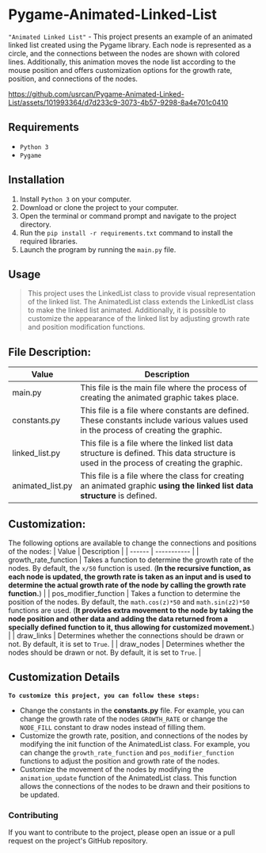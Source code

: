 # Pygame-Animated-Linked-List

`"Animated Linked List"` - This project presents an example of an animated linked list created using the Pygame library. Each node is represented as a circle, and the connections between the nodes are shown with colored lines. Additionally, this animation moves the node list according to the mouse position and offers customization options for the growth rate, position, and connections of the nodes.


https://github.com/usrcan/Pygame-Animated-Linked-List/assets/101993364/d7d233c9-3073-4b57-9298-8a4e701c0410



## Requirements
+ `Python 3`
+ `Pygame`

## Installation
1. Install `Python 3` on your computer.
2. Download or clone the project to your computer.
3. Open the terminal or command prompt and navigate to the project directory.
4. Run the `pip install -r requirements.txt` command to install the required libraries.
5. Launch the program by running the `main.py` file.

## Usage
> This project uses the LinkedList class to provide visual representation of the linked list. The AnimatedList class extends the LinkedList class to make the linked list animated. Additionally, it is possible to customize the appearance of the linked list by adjusting growth rate and position modification functions.

## File Description:
| Value | Description |
| ------ | ----------- |
| main.py | This file is the main file where the process of creating the animated graphic takes place. |
| constants.py | This file is a file where constants are defined. These constants include various values used in the process of creating the graphic. |
| linked_list.py | This file is a file where the linked list data structure is defined. This data structure is used in the process of creating the graphic. |
| animated_list.py | This file is a file where the class for creating an animated graphic __using the linked list data structure__ is defined. |

## Customization:

The following options are available to change the connections and positions of the nodes:
| Value | Description |
| ------ | ----------- |
| growth_rate_function | Takes a function to determine the growth rate of the nodes. By default, the `x/50` function is used. (__In the recursive function, as each node is updated, the growth rate is taken as an input and is used to determine the actual growth rate of the node by calling the growth rate function.__) |
| pos_modifier_function | Takes a function to determine the position of the nodes. By default, the `math.cos(z)*50` and `math.sin(z2)*50` functions are used. (__It provides extra movement to the node by taking the node position and other data and adding the data returned from a specially defined function to it, thus allowing for customized movement.__) |
| draw_links | Determines whether the connections should be drawn or not. By default, it is set to `True`. |
| draw_nodes | Determines whether the nodes should be drawn or not. By default, it is set to `True`. |

## Customization Details
__`To customize this project, you can follow these steps:`__

+ Change the constants in the __constants.py__ file. For example, you can change the growth rate of the nodes `GROWTH_RATE` or change the `NODE_FILL` constant to draw nodes instead of filling them.
+ Customize the growth rate, position, and connections of the nodes by modifying the init function of the AnimatedList class. For example, you can change the `growth_rate_function` and `pos_modifier_function` functions to adjust the position and growth rate of the nodes.
+ Customize the movement of the nodes by modifying the `animation_update` function of the AnimatedList class. This function allows the connections of the nodes to be drawn and their positions to be updated.

### Contributing
If you want to contribute to the project, please open an issue or a pull request on the project's GitHub repository.
